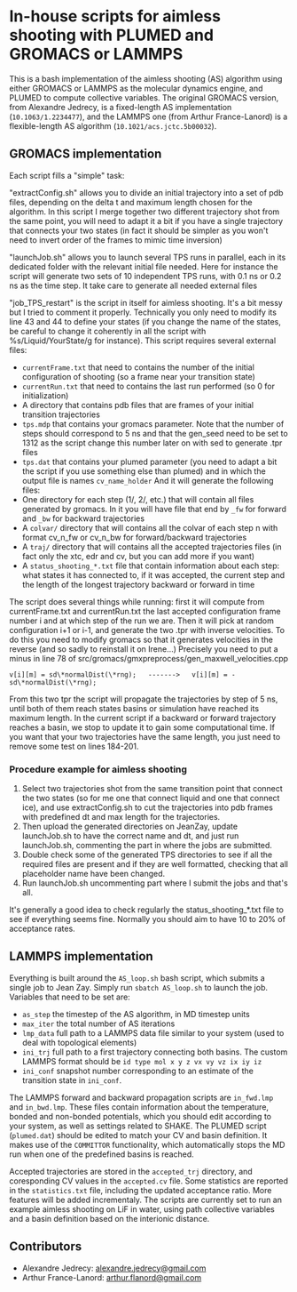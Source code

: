 # In-house scripts for aimless shooting with PLUMED and GROMACS or LAMMPS

This is a bash implementation of the aimless shooting (AS) algorithm using either GROMACS or LAMMPS as the molecular dynamics engine, and PLUMED to compute collective variables. The original GROMACS version, from Alexandre Jedrecy, is a fixed-length AS implementation (`10.1063/1.2234477`), and the LAMMPS one (from Arthur France-Lanord) is a flexible-length AS algorithm (`10.1021/acs.jctc.5b00032`). 

## GROMACS implementation

Each script fills a "simple" task:

"extractConfig.sh" allows you to divide an initial trajectory into a set of pdb files, depending on the delta t and maximum length chosen for the algorithm. In this script I merge together two different trajectory shot from the same point, you will need to adapt it a bit if you have a single trajectory that connects your two states (in fact it should be simpler as you won't need to invert order of the frames to mimic time inversion)

"launchJob.sh" allows you to launch several TPS runs in parallel, each in its dedicated folder with the relevant initial file needed. Here for instance the script will generate two sets of 10 independent TPS runs, with 0.1 ns or 0.2 ns as the time step. It take care to generate all needed external files

"job\_TPS\_restart" is the script in itself for aimless shooting. It's a bit messy but I tried to comment it properly. Technically you only need to modify its line 43 and 44 to define your states (if you change the name of the states, be careful to change it coherently in all the script with %s/Liquid/YourState/g for instance). This script requires several external files:
* `currentFrame.txt` that need to contains the number of the initial configuration of shooting (so a frame near your transition state)
* `currentRun.txt` that need to contains the last run performed (so 0 for initialization)
* A directory that contains pdb files that are frames of your initial transition trajectories
* `tps.mdp` that contains your gromacs parameter. Note that the number of steps should correspond to 5 ns and that the gen\_seed need to be set to 1312 as the script change this number later on with sed to generate .tpr files
* `tps.dat` that contains your plumed parameter (you need to adapt a bit the script if you use something else than plumed) and in which the output file is names `cv_name_holder`
And it will generate the following files:
* One directory for each step (1/, 2/, etc.) that will contain all files generated by gromacs. In it you will have file that end by `_fw` for forward and `_bw` for backward trajectories
* A `colvar/` directory that will contains all the colvar of each step n with format cv\_n\_fw or cv\_n\_bw for forward/backward trajectories
* A `traj/` directory that will contains all the accepted trajectories files (in fact only the xtc, edr and cv, but you can add more if you want)
* A `status_shooting_*.txt` file that contain information about each step: what states it has connected to, if it was accepted, the current step and the length of the longest trajectory backward or forward in time

The script does several things while running: first it will compute from currentFrame.txt and currentRun.txt the last accepted configuration frame number i and at which step of the run we are. Then it will pick at random configuration i+1 or i-1, and generate the two .tpr with inverse velocities. To do this you need to modify gromacs so that it generates velocities in the reverse (and so sadly to reinstall it on Irene...) Precisely you need to put a minus in line 78 of src/gromacs/gmxpreprocess/gen\_maxwell\_velocities.cpp
```
v[i][m] = sd\*normalDist(\*rng);   ------->   v[i][m] = -sd\*normalDist(\*rng);
```
From this two tpr the script will propagate the trajectories by step of 5 ns, until both of them reach states basins or simulation have reached its maximum length. In the current script if a backward or forward trajectory reaches a basin, we stop to update it to gain some computational time. If you want that your two trajectories have the same length, you just need to remove some test on lines 184-201. 

### Procedure example for aimless shooting

1. Select two trajectories shot from the same transition point that connect the two states (so for me one that connect liquid and one that connect ice), and use extractConfig.sh to cut the trajectories into pdb frames with predefined dt and max length for the trajectories.
2. Then upload the generated directories on JeanZay, update launchJob.sh to have the correct name and dt, and just run launchJob.sh, commenting the part in where the jobs are submitted.
3. Double check some of the generated TPS directories to see if all the required files are present and if they are well formatted, checking that all placeholder name have been changed.
4. Run launchJob.sh uncommenting part where I submit the jobs and that's all.

It's generally a good idea to check regularly the status\_shooting\_\*.txt file to see if everything seems fine. Normally you should aim to have 10 to 20% of acceptance rates.

## LAMMPS implementation

Everything is built around the `AS_loop.sh` bash script, which submits a single job to Jean Zay. Simply run `sbatch AS_loop.sh` to launch the job. Variables that need to be set are: 
* `as_step` the timestep of the AS algorithm, in MD timestep units
* `max_iter` the total number of AS iterations
* `lmp_data` full path to a LAMMPS data file similar to your system (used to deal with topological elements)
* `ini_trj` full path to a first trajectory connecting both basins. The custom LAMMPS format should be `id type mol x y z vx vy vz ix iy iz` 
* `ini_conf` snapshot number corresponding to an estimate of the transition state in `ini_conf`.

The LAMMPS forward and backward propagation scripts are `in_fwd.lmp` and `in_bwd.lmp`. These files contain information about the temperature, bonded and non-bonded potentials, which you should edit according to your system, as well as settings related to SHAKE. The PLUMED script (`plumed.dat`) should be edited to match your CV and basin definition. It makes use of the `COMMITTOR` functionality, which automatically stops the MD run when one of the predefined basins is reached. 

Accepted trajectories are stored in the `accepted_trj` directory, and coresponding CV values in the `accepted.cv` file. Some statistics are reported in the `statistics.txt` file, including the updated acceptance ratio. More features will be added incrementaly. The scripts are currently set to run an example aimless shooting on LiF in water, using path collective variables and a basin definition based on the interionic distance. 

## Contributors

* Alexandre Jedrecy: alexandre.jedrecy@gmail.com
* Arthur France-Lanord: arthur.flanord@gmail.com

